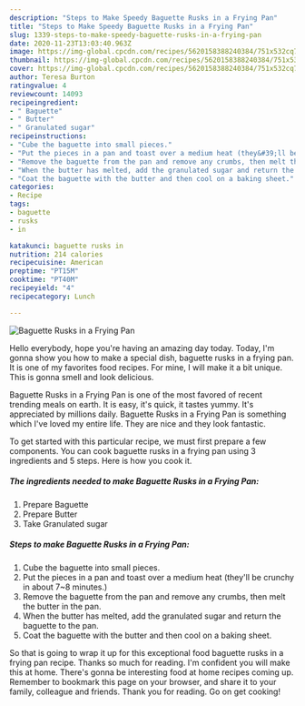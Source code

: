 ```yaml
---
description: "Steps to Make Speedy Baguette Rusks in a Frying Pan"
title: "Steps to Make Speedy Baguette Rusks in a Frying Pan"
slug: 1339-steps-to-make-speedy-baguette-rusks-in-a-frying-pan
date: 2020-11-23T13:03:40.963Z
image: https://img-global.cpcdn.com/recipes/5620158388240384/751x532cq70/baguette-rusks-in-a-frying-pan-recipe-main-photo.jpg
thumbnail: https://img-global.cpcdn.com/recipes/5620158388240384/751x532cq70/baguette-rusks-in-a-frying-pan-recipe-main-photo.jpg
cover: https://img-global.cpcdn.com/recipes/5620158388240384/751x532cq70/baguette-rusks-in-a-frying-pan-recipe-main-photo.jpg
author: Teresa Burton
ratingvalue: 4
reviewcount: 14093
recipeingredient:
- " Baguette"
- " Butter"
- " Granulated sugar"
recipeinstructions:
- "Cube the baguette into small pieces."
- "Put the pieces in a pan and toast over a medium heat (they&#39;ll be crunchy in about 7~8 minutes.)"
- "Remove the baguette from the pan and remove any crumbs, then melt the butter in the pan."
- "When the butter has melted, add the granulated sugar and return the baguette to the pan."
- "Coat the baguette with the butter and then cool on a baking sheet."
categories:
- Recipe
tags:
- baguette
- rusks
- in

katakunci: baguette rusks in 
nutrition: 214 calories
recipecuisine: American
preptime: "PT15M"
cooktime: "PT40M"
recipeyield: "4"
recipecategory: Lunch

---
```



![Baguette Rusks in a Frying Pan](https://img-global.cpcdn.com/recipes/5620158388240384/751x532cq70/baguette-rusks-in-a-frying-pan-recipe-main-photo.jpg)

Hello everybody, hope you're having an amazing day today. Today, I'm gonna show you how to make a special dish, baguette rusks in a frying pan. It is one of my favorites food recipes. For mine, I will make it a bit unique. This is gonna smell and look delicious.

Baguette Rusks in a Frying Pan is one of the most favored of recent trending meals on earth. It is easy, it's quick, it tastes yummy. It's appreciated by millions daily. Baguette Rusks in a Frying Pan is something which I've loved my entire life. They are nice and they look fantastic.




To get started with this particular recipe, we must first prepare a few components. You can cook baguette rusks in a frying pan using 3 ingredients and 5 steps. Here is how you cook it.

<!--inarticleads1-->

##### The ingredients needed to make Baguette Rusks in a Frying Pan:

1. Prepare  Baguette
1. Prepare  Butter
1. Take  Granulated sugar




<!--inarticleads2-->

##### Steps to make Baguette Rusks in a Frying Pan:

1. Cube the baguette into small pieces.
1. Put the pieces in a pan and toast over a medium heat (they&#39;ll be crunchy in about 7~8 minutes.)
1. Remove the baguette from the pan and remove any crumbs, then melt the butter in the pan.
1. When the butter has melted, add the granulated sugar and return the baguette to the pan.
1. Coat the baguette with the butter and then cool on a baking sheet.




So that is going to wrap it up for this exceptional food baguette rusks in a frying pan recipe. Thanks so much for reading. I'm confident you will make this at home. There's gonna be interesting food at home recipes coming up. Remember to bookmark this page on your browser, and share it to your family, colleague and friends. Thank you for reading. Go on get cooking!
